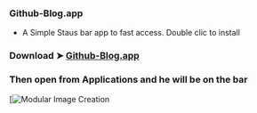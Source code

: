 ### Github-Blog.app
- A Simple Staus bar app to fast access. Double clic to install

### Download ➤ [Github-Blog.app](https://raw.githubusercontent.com/chris1111/Github-Blog.app/master/Github%20Blog.app.zip)

### Then open from Applications and he will be on the bar
[![Modular Image Creation](https://i25.servimg.com/u/f25/18/50/18/69/captu517.png)




